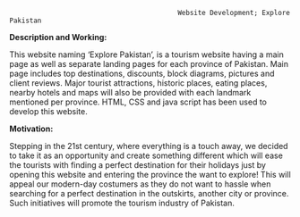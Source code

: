                                              Website Development; Explore Pakistan

**Description and Working:**

This website naming ‘Explore Pakistan’, is a tourism website having a main page as well as separate landing pages for each province of Pakistan. Main page includes top destinations, discounts, block diagrams, pictures and client reviews. Major tourist attractions, historic places, eating places, nearby hotels and maps will also be provided with each landmark mentioned per province. HTML, CSS and java script has been used to develop this website. 

**Motivation:**

Stepping in the 21st century, where everything is a touch away, we decided to take it as an opportunity and create something different which will ease the tourists with finding a perfect destination for their holidays just by opening this website and entering the province the want to explore! This will appeal our modern-day costumers as they do not want to hassle when searching for a perfect destination in the outskirts, another city or province. Such initiatives will promote the tourism industry of Pakistan. 
